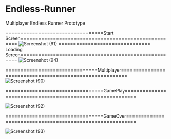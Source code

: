 # Endless-Runner
Multiplayer Endless Runner Prototype

=================================Start Screen=====================================================
![Screenshot (91)](https://user-images.githubusercontent.com/95414680/196618449-0acd2bc3-f13b-45f3-99d1-b240aaf087e8.png)
=============================== Loading Screen=====================================================
 ![Screenshot (94)](https://user-images.githubusercontent.com/95414680/196618593-1c76b3ca-586d-4634-824b-29ff320c5023.png)
 
 ===============================Multiplayer========================================================
 ![Screenshot (90)](https://user-images.githubusercontent.com/95414680/196618676-e21da66f-70d2-41d3-92d6-51e67b3509e8.png)

=================================GamePlay==========================================================

![Screenshot (92)](https://user-images.githubusercontent.com/95414680/196618943-11e1608f-6932-48aa-9e44-d1807ed6643b.png)

=================================GameOver=========================================================

![Screenshot (93)](https://user-images.githubusercontent.com/95414680/196619213-36813298-60f6-4536-8c3b-4cdad5d1fab5.png)
